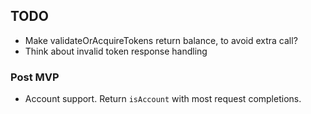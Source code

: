 ## TODO

* Make validateOrAcquireTokens return balance, to avoid extra call?
* Think about invalid token response handling

### Post MVP

* Account support. Return `isAccount` with most request completions.
